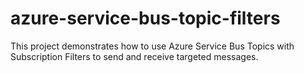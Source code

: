 # azure-service-bus-topic-filters
This project demonstrates how to use Azure Service Bus Topics with Subscription Filters to send and receive targeted messages. 
